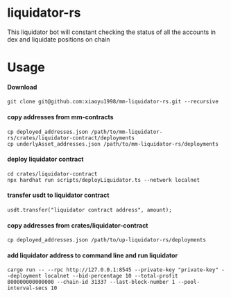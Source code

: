 # liquidator-rs
This liquidator bot will constant checking the status of all the accounts in dex and liquidate positions on chain

# Usage
#### Download

```shell
git clone git@github.com:xiaoyu1998/mm-liquidator-rs.git --recursive
```
#### copy addresses from mm-contracts
```
cp deployed_addresses.json /path/to/mm-liquidator-rs/crates/liquidator-contract/deployments
cp underlyAsset_addresses.json /path/to/mm-liquidator-rs/deployments

```
#### deploy liquidator contract
```shell
cd crates/liquidator-contract
npx hardhat run scripts/deployLiquidator.ts --network localnet
```
#### transfer usdt to liquidator contract
```
usdt.transfer("liquidator contract address", amount);

```
#### copy addresses from crates/liquidator-contract
```
cp deployed_addresses.json /path/to/up-liquidator-rs/deployments

```
#### add liquidator address to command line and run liquidator
```
cargo run -- --rpc http://127.0.0.1:8545 --private-key "private-key" --deployment localnet --bid-percentage 10 --total-profit 800000000000000 --chain-id 31337 --last-block-number 1 --pool-interval-secs 10

```
